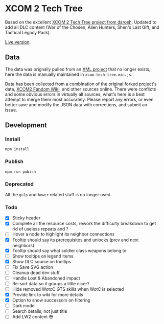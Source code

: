 # XCOM 2 Tech Tree

Based on the excellent [XCOM 2 Tech Tree project from darosh](https://darosh.github.io/xcom2-tech-tree/). Updated to add all DLC content (War of the Chosen, Alien Hunters, Shen's Last Gift, and Tactical Legacy Pack).

[Live version](https://aaronbeall.github.io/xcom2-tech-tree/).

## Data

The data was orignally pulled from an [XML project](https://github.com/mstum/xcom2) that no longer exists, here the data is manually maintained in `xcom-tech-tree.min.js`. 

Data has been collected from a combination of the original forked project's data, [XCOM2 Fandom Wiki](https://xcom.fandom.com/wiki/XCOM_2), and other sources online. There were conflicts and some obvious errors in virtually all sources, what's here is a best attempt to merge them most accurately. Please report any errors, or even better save and modify the JSON data with corrections, and submit an issue.

## Development

### Install

```
npm install
```

### Publish

```
npm run pubish
```

### Deprecated

All the `gulp` and `bower` related stuff is no longer used.

### Todo

- [x] Sticky header
- [x] Complete all the resource costs, rework the difficulty breakdown to get rid of useless repeats and ?
- [ ] Hover a node to highlight its neighbor connections
- [x] Tooltip should say its prerequisites and unlocks (prev and next neighbors)
- [x] Tooltip should say what soldier class weapons belong to
- [ ] Show tooltips on legend items
- [x] Show DLC source on tooltips
- [ ] Fix Save SVG action
- [ ] Cleanup dead dev stuff
- [ ] Handle Lost & Abandoned impact
- [ ] Re-sort data so it groups a little nicer?
- [ ] Hide removed WotcC GTS skills when WotC is selected
- [x] Provide link to wiki for more details
- [x] Option to show successors on filtering
- [ ] Dark mode
- [ ] Search details, not just title
- [ ] Add LW2 content 😳
